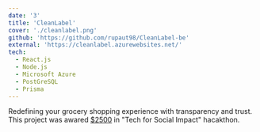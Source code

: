 ```yaml
---
date: '3'
title: 'CleanLabel'
cover: './cleanlabel.png'
github: 'https://github.com/rupaut98/CleanLabel-be'
external: 'https://cleanlabel.azurewebsites.net/'
tech:
  - React.js
  - Node.js
  - Microsoft Azure
  - PostGreSQL
  - Prisma
---
```


Redefining your grocery shopping experience with transparency and trust. This project was awared 
<a href="https://www.linkedin.com/posts/rupak-raut_thehatchery-voxo-universityofsouthernmississippi-activity-7136816041711562752-_mtw?utm_source=share&utm_medium=member_desktop">$2500</a> in "Tech for Social Impact" hacakthon.
